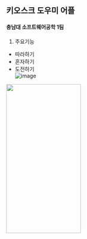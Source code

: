 ## 키오스크 도우미 어플<br>
#### 충남대 소프트웨어공학 1팀<br>
1. 주요기능<br>
- 따라하기<br>
- 혼자하기<br>
- 도전하기<br>
![image](https://user-images.githubusercontent.com/67668805/143597678-21a166c1-da56-4a96-9554-626a628fb565.png)
<img src="https://user-images.githubusercontent.com/67668805/143597678-21a166c1-da56-4a96-9554-626a628fb565.png" width="200" height="400"/>
